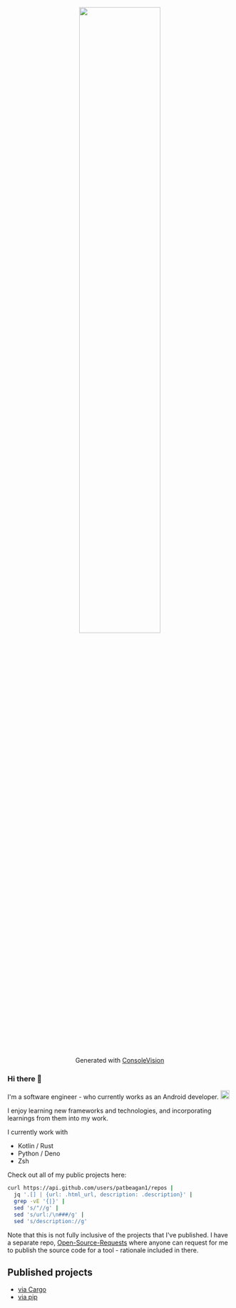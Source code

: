 <p align="center">
<img width=60% src="https://user-images.githubusercontent.com/10187351/153775546-556224c7-e4ee-470d-9073-11c310021ac4.png" />
</p>
<p align="center">
Generated with <a href="https://github.com/patbeagan1/ConsoleVision">ConsoleVision</a>
</p>

### Hi there 👋

I'm a software engineer - who currently works as an Android developer. <img src="https://icons.iconarchive.com/icons/cornmanthe3rd/plex-android/72/android-icon.png" height="20" /> 

I enjoy learning new frameworks and technologies, and incorporating learnings from them into my work. 

I currently work with 
- Kotlin / Rust
- Python / Deno
- Zsh

Check out all of my public projects here: 

<!--- 
vvv Just the urls, as list items
curl https://api.github.com/users/patbeagan1/repos | jq '.[].html_url' | tr '"' ' ' | sed 's/^/-/'
-->
```sh
curl https://api.github.com/users/patbeagan1/repos |
  jq '.[] | {url: .html_url, description: .description}' |
  grep -vE '{|}' |
  sed 's/"//g' |
  sed 's/url:/\n###/g' |
  sed 's/description://g'             
```

Note that this is not fully inclusive of the projects that I've published. I have a separate repo, [Open-Source-Requests](https://github.com/patbeagan1/Open-Source-Requests) where anyone can request for me to publish the source code for a tool - rationale included in there. 

## Published projects
- [via Cargo](https://crates.io/users/patbeagan1/)
- [via pip](https://pypi.org/user/patbeagan1/)
